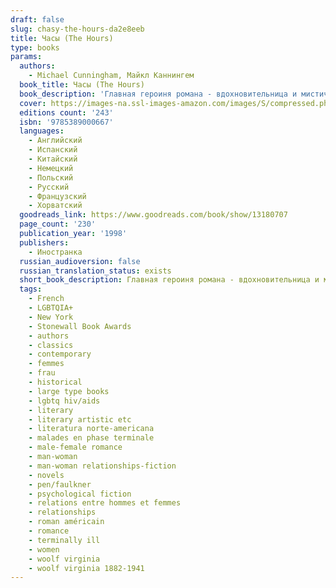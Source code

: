 ```yaml
---
draft: false
slug: chasy-the-hours-da2e8eeb
title: Часы (The Hours)
type: books
params:
  authors:
    - Michael Cunningham, Майкл Каннингем
  book_title: Часы (The Hours)
  book_description: 'Главная героиня романа - вдохновительница и мистический "соавтор" Каннингема, знаменитая английская писательница Вирджиния Вулф. Наряду с ней, пишущей свой прославленный роман "Миссис Дэллоуэй" в 20-х годах XX века, в "Часах" рассказывается о миссис Браун, читающей эту книгу в середине века, и миссис Дэллоуэй, живущей в конце XX века в Нью-Йорке, чья судьба так схожа с судьбой Клариссы из книги Вулф. Англия 20-х и Америка 90-х. Патриархальный Ричмонд, послевоенный Лос-Анджелес и сверхсовременный Нью-Йорк. Как устроено время? Как рождаются книги? Обо всем этом - "Часы". The Pulitzer Prize-winning novel that became a motion picture starring Meryl Streep, Julianne Moore, and Nicole Kidman, directed by Stephen Daldry from a screenplay by David Hare.InThe Hours, Michael Cunningham, widely praised as one of the most gifted writers of his generation, draws inventively on the life and work of Virginia Woolf to tell the story of a group of contemporary characters struggling with the conflicting claims of love and inheritance, hope and despair. The narrative of Woolf''s last days before her suicide early in World War II counterpoints the fictional stories of Samuel, a famous poet whose life has been shadowed by his talented and troubled mother, and his lifelong friend Clarissa, who strives to forge a balanced and rewarding life in spite of the demands of friends, lovers, and family.Passionate, profound, and deeply moving, this is Cunningham''s most remarkable achievement to date.'
  cover: https://images-na.ssl-images-amazon.com/images/S/compressed.photo.goodreads.com/books/1479663379i/11899.jpg
  editions count: '243'
  isbn: '9785389000667'
  languages:
    - Английский
    - Испанский
    - Китайский
    - Немецкий
    - Польский
    - Русский
    - Французский
    - Хорватский
  goodreads_link: https://www.goodreads.com/book/show/13180707
  page_count: '230'
  publication_year: '1998'
  publishers:
    - Иностранка
  russian_audioversion: false
  russian_translation_status: exists
  short_book_description: Главная героиня романа - вдохновительница и мистический "соавтор" Каннингема, знаменитая английская писательница Вирджиния Вулф. Наряду с ней, пишущей свой прославленный роман "Миссис Дэллоуэй" в 20-х годах XX века…
  tags:
    - French
    - LGBTQIA+
    - New York
    - Stonewall Book Awards
    - authors
    - classics
    - contemporary
    - femmes
    - frau
    - historical
    - large type books
    - lgbtq hiv/aids
    - literary
    - literary artistic etc
    - literatura norte-americana
    - malades en phase terminale
    - male-female romance
    - man-woman
    - man-woman relationships-fiction
    - novels
    - pen/faulkner
    - psychological fiction
    - relations entre hommes et femmes
    - relationships
    - roman américain
    - romance
    - terminally ill
    - women
    - woolf virginia
    - woolf virginia 1882-1941
---
```


